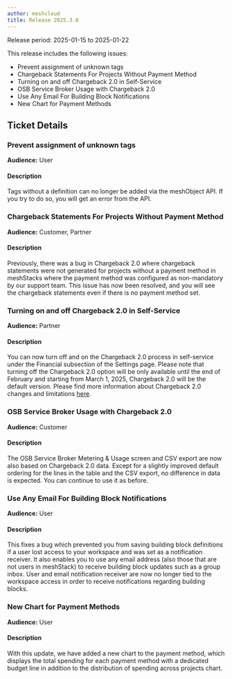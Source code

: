 ```yaml
---
author: meshcloud
title: Release 2025.3.0
---
```


Release period: 2025-01-15 to 2025-01-22

This release includes the following issues:
* Prevent assignment of unknown tags
* Chargeback Statements For Projects Without Payment Method
* Turning on and off Chargeback 2.0 in Self-Service
* OSB Service Broker Usage with Chargeback 2.0
* Use Any Email For Building Block Notifications
* New Chart for Payment Methods
<!--truncate-->

## Ticket Details
### Prevent assignment of unknown tags
**Audience:** User<br>

#### Description
Tags without a definition can no longer be added via the meshObject API. 
If you try to do so, you will get an error from the API.

### Chargeback Statements For Projects Without Payment Method
**Audience:** Customer, Partner<br>

#### Description
Previously, there was a bug in Chargeback 2.0 where chargeback statements were not generated for projects without 
a payment method in meshStacks where the payment method was configured as non-mandatory by our support team. 
This issue has now been resolved, and you will see the chargeback statements even if there is no payment 
method set.

### Turning on and off Chargeback 2.0 in Self-Service
**Audience:** Partner<br>

#### Description
You can now turn off and on the Chargeback 2.0 process in self-service under
the Financial subsection of the Settings page. Please note that turning off
the Chargeback 2.0 option will be only available until the end of February
and starting from March 1, 2025, Chargeback 2.0 will be the default version.
Please find more information about Chargeback 2.0 changes and limitations
[here](https://docs.meshcloud.io/docs/meshcloud.chargeback-v2.html).

### OSB Service Broker Usage with Chargeback 2.0
**Audience:** Customer<br>

#### Description
The OSB Service Broker Metering & Usage screen and CSV export are now also based on Chargeback 2.0 data.
Except for a slightly improved default ordering for the lines in the table and the CSV export, no difference
in data is expected. You can continue to use it as before.

### Use Any Email For Building Block Notifications
**Audience:** User<br>

#### Description
This fixes a bug which prevented you from saving building block definitions if a user lost access
to your workspace and was set as a notification receiver.
It also enables you to use any email address (also those that are not users in meshStack) to 
receive building block updates such as a group inbox.
User and email notification receiver are now no longer tied to the workspace access in order
to receive notifications regarding building blocks.

### New Chart for Payment Methods
**Audience:** User<br>

#### Description
With this update, we have added a new chart to the payment method, which displays the total spending for each payment method with a dedicated 
budget line in addition to the distribution of spending across projects chart.

